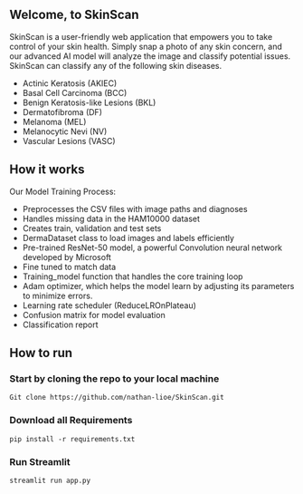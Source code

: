 ## Welcome, to SkinScan

SkinScan is a user-friendly web application that empowers you to take control of your skin health. Simply snap a photo of any skin concern, and our advanced AI model will analyze the image and classify potential issues.
SkinScan can classify any of the following skin diseases.

- Actinic Keratosis (AKIEC)
- Basal Cell Carcinoma (BCC)
- Benign Keratosis-like Lesions (BKL)
- Dermatofibroma (DF)
- Melanoma (MEL)
- Melanocytic Nevi (NV)
- Vascular Lesions (VASC)
   

## How it works

Our Model Training Process:
- Preprocesses the CSV files with image paths and diagnoses 
- Handles missing data in the HAM10000 dataset
- Creates train, validation and test sets 
- DermaDataset class to load images and labels efficiently
- Pre-trained ResNet-50 model, a powerful Convolution neural network developed by Microsoft
- Fine tuned to match data
- Training_model function that handles the core training loop
- Adam optimizer, which helps the model learn by adjusting its parameters to minimize errors.
- Learning rate scheduler (ReduceLROnPlateau)
- Confusion matrix for model evaluation
- Classification report



## How to run 

### **Start by cloning the repo to your local machine**
````
Git clone https://github.com/nathan-lioe/SkinScan.git
````
### **Download all Requirements**
````
pip install -r requirements.txt
````


### **Run Streamlit**
````
streamlit run app.py

````````



  
